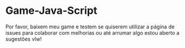 # Game-Java-Script
Por favor, baixem meu game e testem se quiserem utilizar a página de issues para colaborar com melhorias ou até arrumar algo estou aberto a sugestões vlw!

